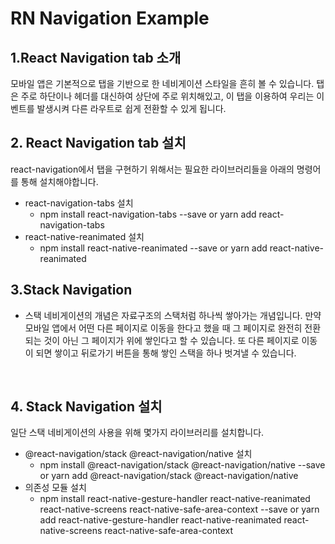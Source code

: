 # RN Navigation Example

## 1.React Navigation tab 소개

모바일 앱은 기본적으로 탭을 기반으로 한 네비게이션 스타일을 흔히 볼 수 있습니다. 탭은 주로 하단이나 헤더를 대신하여 상단에 주로 위치해있고, 이 탭을 이용하여 우리는 이벤트를 발생시켜 다른 라우트로 쉽게 전환할 수 있게 됩니다.
</br>

## 2. React Navigation tab 설치

react-navigation에서 탭을 구현하기 위해서는 필요한 라이브러리들을 아래의 명령어를 통해 설치해야합니다.

- react-navigation-tabs 설치
  - npm install react-navigation-tabs --save or yarn add react-navigation-tabs
- react-native-reanimated 설치
  - npm install react-native-reanimated --save or yarn add react-native-reanimated
    </br>

## 3.Stack Navigation

- 스택 네비게이션의 개념은 자료구조의 스택처럼 하나씩 쌓아가는 개념입니다. 만약 모바일 앱에서 어떤 다른 페이지로 이동을 한다고 했을 때 그 페이지로 완전히 전환 되는 것이 아닌 그 페이지가 위에 쌓인다고 할 수 있습니다. 또 다른 페이지로 이동이 되면 쌓이고 뒤로가기 버튼을 통해 쌓인 스택을 하나 벗겨낼 수 있습니다.

</br>

## 4. Stack Navigation 설치

일단 스택 네비게이션의 사용을 위해 몇가지 라이브러리를 설치합니다.

- @react-navigation/stack @react-navigation/native 설치
  - npm install @react-navigation/stack @react-navigation/native --save or yarn add @react-navigation/stack @react-navigation/native
- 의존성 모듈 설치
  - npm install react-native-gesture-handler react-native-reanimated react-native-screens react-native-safe-area-context --save or yarn add react-native-gesture-handler react-native-reanimated react-native-screens react-native-safe-area-context
